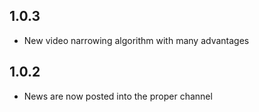## 1.0.3

- New video narrowing algorithm with many advantages

## 1.0.2

- News are now posted into the proper channel
